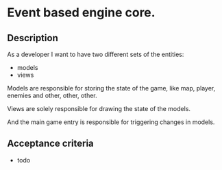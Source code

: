# Event based engine core.

## Description

As a developer I want to have two different sets of the entities:

* models
* views

Models are responsible for storing the state of the game, like map, player,
enemies and other, other, other.

Views are solely responsible for drawing the state of the models.

And the main game entry is responsible for triggering changes in models.

## Acceptance criteria

* todo
